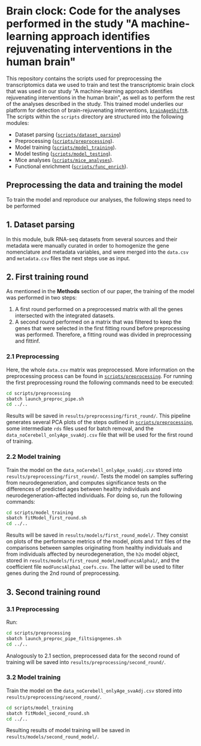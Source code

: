 # Brain clock: Code for the analyses performed in the study "A machine-learning approach identifies rejuvenating interventions in the human brain"

This repository contains the scripts used for preprocessing the transcriptomics data we used to train and test the transcriptomic brain clock that was used in our study "A machine-learning approach identifies rejuvenating interventions in the human brain", as well as to perform the rest of the analyses described in the study. This trained model underlies our platform for detection of brain-rejuvenating interventions, [`brainAgeShiftR`](https://gitlab.lcsb.uni.lu/CBG/brainAgeShiftR). The scripts within the `scripts` directory are structured into the following modules:
- Dataset parsing ([`scripts/dataset_parsing`](scripts/dataset_parsing))
- Preprocessing ([`scripts/preprocessing`](scripts/preprocessing)).
- Model training ([`scripts/model_training`](scripts/model_training)).
- Model testing ([`scripts/model_testing`](scripts/model_testing)).
- Mice analyses ([`scripts/mice_analyses`](scripts/mice_analyses)).
- Functional enrichment ([`scripts/func_enrich`](scripts/func_enrich)).

## Preprocessing the data and training the model
To train the model and reproduce our analyses, the following steps need to be performed
## 1. Dataset parsing
In this module, bulk RNA-seq datasets from several sources and their metadata were manually curated in order to homogenize the gene nomenclature and metadata variables, and were merged into the `data.csv` and `metadata.csv` files the next steps use as input.  

## 2. First training round
As mentioned in the **Methods** section of our paper, the training of the model was performed in two steps:
1. A first round performed on a preprocessed matrix with all the genes intersected with the integrated datasets.
2. A second round performed on a matrix that was filtered to keep the genes that were selected in the first fitting round before preprocessing was performed.
Therefore, a fitting round was divided in preprocessing and fittinf. 
### 2.1 Preprocessing
Here, the whole `data.csv` matrix was preprocessed. More information on the preprocessing process can be found in [`scripts/preprocessing`](scripts/preprocessing).
For running the first preprocessing round the following commands need to be executed:
```bash
cd scripts/preprocessing
sbatch launch_preproc_pipe.sh
cd ../..
```
Results will be saved in `results/preprocessing/first_round/`. This pipeline generates several PCA plots of the steps outlined in [`scripts/preprocessing`](scripts/preprocessing), some intermediate `rds` files used for batch removal, and the `data_noCerebell_onlyAge_svaAdj.csv` file that will be used for the first round of training. 
### 2.2 Model training
Train the model on the `data_noCerebell_onlyAge_svaAdj.csv` stored into `results/preprocessing/first_round/`. Tests the model on samples suffering from neurodegeneration, and computes significance tests on the differences of predicted ages between healthy individuals and neurodegeneration-affected individuals. For doing so, run the following commands:
```bash
cd scripts/model_training
sbatch fitModel_first_round.sh
cd ../..
```
Results will be saved in `results/models/first_round_model/`. They consist on plots of the performance metrics of the model, plots and `TXT` files of the comparisons between samples originating from healthy individuals and from individuals affected by neurodegeneration, the `h2o` model object, stored in `results/models/first_round_model/modFuncsAlpha1/`, and the coefficient file `modFuncsAlpha1_coefs.csv`. The latter will be used to filter genes during the 2nd round of preprocessing.
## 3. Second training round
### 3.1 Preprocessing
Run:
```bash
cd scripts/preprocessing
sbatch launch_preproc_pipe_filtsigngenes.sh
cd ../..
```
Analogously to 2.1 section, preprocessed data for the second round of training will be saved into `results/preprocessing/second_round/`.
### 3.2 Model training
Train the model on the `data_noCerebell_onlyAge_svaAdj.csv` stored into `results/preprocessing/second_round/`.
```bash
cd scripts/model_training
sbatch fitModel_second_round.sh
cd ../..
```
Resulting results of model training will be saved in `results/models/second_round_model/`.